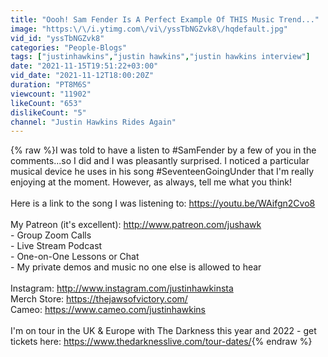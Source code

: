 ```yaml
---
title: "Oooh! Sam Fender Is A Perfect Example Of THIS Music Trend..."
image: "https:\/\/i.ytimg.com\/vi\/yssTbNGZvk8\/hqdefault.jpg"
vid_id: "yssTbNGZvk8"
categories: "People-Blogs"
tags: ["justinhawkins","justin hawkins","justin hawkins interview"]
date: "2021-11-15T19:51:22+03:00"
vid_date: "2021-11-12T18:00:20Z"
duration: "PT8M6S"
viewcount: "11902"
likeCount: "653"
dislikeCount: "5"
channel: "Justin Hawkins Rides Again"
---
```

{% raw %}I was told to have a listen to #SamFender by a few of you in the comments...so I did and I was pleasantly surprised. I noticed a particular musical device he uses in his song #SeventeenGoingUnder that I'm really enjoying at the moment. However, as always, tell me what you think!<br /><br />Here is a link to the song I was listening to: <a rel="nofollow" target="blank" href="https://youtu.be/WAifgn2Cvo8">https://youtu.be/WAifgn2Cvo8</a><br /><br />My Patreon (it's excellent): <a rel="nofollow" target="blank" href="http://www.patreon.com/jushawk">http://www.patreon.com/jushawk</a><br />- Group Zoom Calls<br />- Live Stream Podcast<br />- One-on-One Lessons or Chat <br />- My private demos and music no one else is allowed to hear<br /><br />Instagram: <a rel="nofollow" target="blank" href="http://www.instagram.com/justinhawkinsta">http://www.instagram.com/justinhawkinsta</a><br />Merch Store:  <a rel="nofollow" target="blank" href="https://thejawsofvictory.com/">https://thejawsofvictory.com/</a><br />Cameo: <a rel="nofollow" target="blank" href="https://www.cameo.com/justinhawkins">https://www.cameo.com/justinhawkins</a><br /><br />I'm on tour in the UK &amp; Europe with The Darkness this year and 2022 - get tickets here: <a rel="nofollow" target="blank" href="https://www.thedarknesslive.com/tour-dates/">https://www.thedarknesslive.com/tour-dates/</a>{% endraw %}
